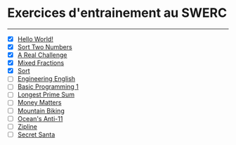 # Exercices d'entrainement au SWERC
---
- [x] [Hello World!](https://open.kattis.com/problems/hello)
- [x] [Sort Two Numbers](https://open.kattis.com/problems/sorttwonumbers)
- [x] [A Real Challenge](https://open.kattis.com/problems/areal)
- [x] [Mixed Fractions](https://open.kattis.com/problems/mixedfractions)
- [x] [Sort](https://open.kattis.com/problems/sort)
- [ ] [Engineering English](https://open.kattis.com/problems/engineeringenglish?editsubmit=9573427)
- [ ] [Basic Programming 1](https://open.kattis.com/problems/basicprogramming1)
- [ ] [Longest Prime Sum](https://open.kattis.com/problems/longestprimesum)
- [ ] [Money Matters](https://open.kattis.com/problems/moneymatters)
- [ ] [Mountain Biking](https://open.kattis.com/problems/mountainbiking)
- [ ] [Ocean's Anti-11](https://open.kattis.com/problems/anti11)
- [ ] [Zipline](https://open.kattis.com/problems/zipline)
- [ ] [Secret Santa](https://open.kattis.com/problems/secretsanta)